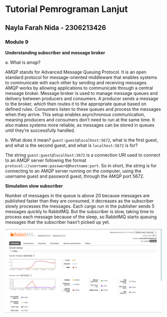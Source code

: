 # Tutorial Pemrograman Lanjut
## Nayla Farah Nida - 2306213426

### Module 9

**Understanding subscriber and message broker**

a. What is amqp?

AMQP stands for Advanced Message Queuing Protocol.
It is an open standard protocol for message-oriented middleware that enables systems to communicate with each other by sending and receiving messages.
AMQP works by allowing applications to communicate through a central message broker. Message broker is used to manage message queues and delivery between producers and consumers.
A producer sends a message to the broker, which then routes it to the appropriate queue based on defined rules.
Consumers listen to these queues and process the messages when they arrive. This setup enables asynchronous communication, meaning producers and consumers don’t need to run at the same time.
It also makes systems more reliable, as messages can be stored in queues until they’re successfully handled.

b. What does it mean? ```guest:guest@localhost:5672```, what is the first guest, and what is the second guest, and what is ```localhost:5672``` is for?  

The string ```guest:guest@localhost:5672``` is a connection URI used to connect to an AMQP server following the format ```protocol://username:password@hostname:port```.
So in short, the string is for connecting to an AMQP server running on the computer, using the username guest and password guest, through the AMQP port 5672.

**Simulation slow subscriber**

Number of messages in the queue is above 20 because messages are published faster than they are consumed, it decreases as the subscriber slowly processes the messages.
Each cargo run in the publisher sends 5 messages quickly to RabbitMQ. But the subscriber is slow, taking time to process each message because of the sleep, so RabbitMQ starts queuing messages that the subscriber hasn’t picked up yet.

![Simulate slow subscriber](image_1.png)
